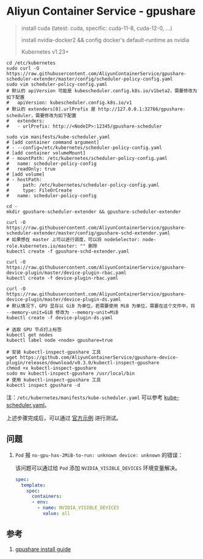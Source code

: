 # Aliyun Container Service - gpushare

> install cuda (latest: cuda, specific: cuda-11-8, cuda-12-0, ...)
>
> install nvidia-docker2 && config docker's default-runtime as nvidia
>
> Kubernetes v1.23+

```shell
cd /etc/kubernetes
sudo curl -O https://raw.githubusercontent.com/AliyunContainerService/gpushare-scheduler-extender/master/config/scheduler-policy-config.yaml
sudo vim scheduler-policy-config.yaml
# 默认的 apiVersion 可能是 kubescheduler.config.k8s.io/v1beta2，需要修改为如下配置
#   apiVersion: kubescheduler.config.k8s.io/v1
# 默认的 extenders[0].urlPrefix 是 http://127.0.0.1:32766/gpushare-scheduler，需要修改为如下配置
#   extenders:
#   - urlPrefix: http://<NodeIP>:12345/gpushare-scheduler

sudo vim manifests/kube-scheduler.yaml
# [add container command argument]
# - --config=/etc/kubernetes/scheduler-policy-config.yaml
# [add container volumeMount]
# - mountPath: /etc/kubernetes/scheduler-policy-config.yaml
#   name: scheduler-policy-config
#   readOnly: true
# [add volume]
# - hostPath:
#     path: /etc/kubernetes/scheduler-policy-config.yaml
#     type: FileOrCreate
#   name: scheduler-policy-config

cd -
mkdir gpushare-scheduler-extender && gpushare-scheduler-extender

curl -O https://raw.githubusercontent.com/AliyunContainerService/gpushare-scheduler-extender/master/config/gpushare-schd-extender.yaml
# 如果想在 master 上可以进行调度，可以将 nodeSelector: node-role.kubernetes.io/master: "" 删除
kubectl create -f gpushare-schd-extender.yaml

curl -O https://raw.githubusercontent.com/AliyunContainerService/gpushare-device-plugin/master/device-plugin-rbac.yaml
kubectl create -f device-plugin-rbac.yaml

curl -O https://raw.githubusercontent.com/AliyunContainerService/gpushare-device-plugin/master/device-plugin-ds.yaml
# 默认情况下，GPU 显存以 GiB 为单位，若需要使用 MiB 为单位，需要在这个文件中，将 --memory-unit=GiB 修改为 --memory-unit=MiB
kubectl create -f device-plugin-ds.yaml

# 选取 GPU 节点打上标签
kubectl get nodes
kubectl label node <node> gpushare=true

# 安装 kubectl-inspect-gpushare 工具
wget https://github.com/AliyunContainerService/gpushare-device-plugin/releases/download/v0.3.0/kubectl-inspect-gpushare
chmod +x kubectl-inspect-gpushare
sudo mv kubectl-inspect-gpushare /usr/local/bin
# 使用 kubectl-inspect-gpushare 工具
kubectl inspect gpushare -d

```

注：`/etc/kubernetes/manifests/kube-scheduler.yaml` 可以参考 [kube-scheduler.yaml](https://github.com/AliyunContainerService/gpushare-scheduler-extender/blob/master/config/kube-scheduler-v1.23+.yaml)。

上述步骤完成后，可以通过 [官方示例](https://github.com/AliyunContainerService/gpushare-scheduler-extender/tree/master/samples) 进行测试。

## 问题

1. `Pod` 报 `no-gpu-has-2MiB-to-run: unknown device: unknown` 的错误：

    该问题可以通过给 `Pod` 添加 `NVIDIA_VISIBLE_DEVICES` 环境变量解决。

    ```yml
    spec:
      template:
        spec:
          containers:
          - env:
            - name: NVIDIA_VISIBLE_DEVICES
              value: all
    ```

## 参考

1. [gpushare install guide](https://github.com/AliyunContainerService/gpushare-scheduler-extender/blob/master/docs/install.md)
